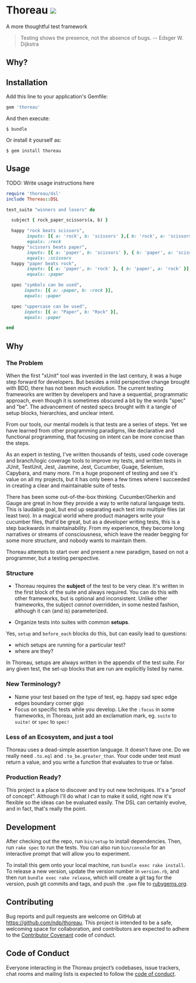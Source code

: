 # Thoreau  <img src='https://travis-ci.org/ndp/thoreau.svg?branch=master' />

A more thoughtful test framework

> Testing shows the presence, not the absence of bugs. -- Edsger W. Dijkstra

## Why?

## Installation

Add this line to your application's Gemfile:

```ruby
gem 'thoreau'
```

And then execute:

    $ bundle

Or install it yourself as:

    $ gem install thoreau

## Usage

TODO: Write usage instructions here

```ruby
require 'thoreau/dsl'
include Thoreau::DSL

test_suite "winners and losers" do

  subject { rock_paper_scissors(a, b) }

  happy "rock beats scissors",
        inputs: [{ a: 'rock', b: 'scissors' },{ b: 'rock', a: 'scissors' }],
        equals: :rock
  happy "scissors beats paper",
        inputs: [{ a: 'paper', b: 'scissors' }, { b: 'paper', a: 'scissors' }],
        equals: :scissors
  happy "paper beats rock",
        inputs: [{ a: 'paper', b: 'rock' }, { b: 'paper', a: 'rock' }],
        equals: :paper

  spec "symbols can be used",
       inputs: [{ a: :paper, b: :rock }],
       equals: :paper

  spec "uppercase can be used",
       inputs: [{ a: "Paper", b: "Rock" }],
       equals: :paper

end
```

## Why

### The Problem

When the first "xUnit" tool was invented in the last century, it was a huge step forward for developers. But besides a mild perspective
change brought with BDD, there has not been much evolution. The current testing frameworks are written by
developers and have a sequential, programmatic approach, even though it is sometimes obscured a bit by the words "spec"
and "be". The advancement of nested specs brought with it a tangle of setup blocks, hierarchies, and unclear intent.

From our tools, our mental models is that tests are a series of steps. Yet we have learned from other programming paradigms, like
declarative and functional programming, that focusing on intent can be more concise than the steps.

As an expert in testing, I've written thousands of tests, used code coverage and branch/logic coverage tools to improve
my tests, and written tests in JUnit, TestUnit, Jest, Jasmine, Jest, Cucumber, Guage, Selenium, Capybara, and many more.
I'm a huge proponent of testing and see it's value on all my projects, but it has only been a few times where I succeeded in creating a clear and maintainable suite of tests.

There has been some out-of-the-box thinking. Cucumber/Gherkin and Gauge are great in how they provide a way to write natural language tests. This is laudable goal,
but end up separating each test into multiple files (at least two). In a magical world where product managers write your
cucumber files, that'd be great, but as a developer writing tests, this is a step backwards in maintainability. From my
experience, they become long narratives or streams of consciousness, which leave the reader begging for some more
structure, and nobody wants to maintain them.

Thoreau attempts to start over and present a new paradigm, based on not a programmer, but a testing perspective.

### Structure

* Thoreau requires the **subject** of the test to be very clear. It's written in the first block of the suite and always
  required. You can do this with other frameworks, but is optional and inconsistent. Unlike other frameworks, the
  subject _cannot_ overridden, in some nested fashion, although it can (and is) parameterized.

* Organize tests into suites with common **setups**.

Yes, `setup` and `before_each` blocks do this, but can easily lead to questions:

- which setups are running for a particular test?
- where are they?

In Thoreau, setups are always written in the appendix of the test suite. For any given test, the set-up blocks that are
run are explicitly listed by name.

### New Terminology?

* Name your test based on the type of test, eg. happy sad spec edge edges boundary corner gigo
* Focus on specific tests while you develop. Like the `:focus` in some frameworks, in Thoreau, just add an exclamation
  mark, eg. `suite` to `suite!` or `spec` to `spec!`

### Less of an Ecosystem, and just a tool

Thoreau uses a dead-simple assertion language. It doesn't have one. Do we really need `.to.eql` and `.to_be.greater_than`.
  Your code under test must return a value, and you write a function that evaluates to true or false.

### Production Ready?

This project is a place to discover and try out new techniques. It's a "proof of concept". Although I'll do what I can
to make it solid, right now it's flexible so the ideas can be evaluated easily. The DSL can certainly evolve, and in
fact, that's really the point.

## Development

After checking out the repo, run `bin/setup` to install dependencies. Then, run `rake spec` to run the tests. You can
also run `bin/console` for an interactive prompt that will allow you to experiment.

To install this gem onto your local machine, run `bundle exec rake install`. To release a new version, update the
version number in `version.rb`, and then run `bundle exec rake release`, which will create a git tag for the version,
push git commits and tags, and push the `.gem` file to [rubygems.org](https://rubygems.org).

## Contributing

Bug reports and pull requests are welcome on GitHub at https://github.com/ndp/thoreau. This project is intended to be a
safe, welcoming space for collaboration, and contributors are expected to adhere to
the [Contributor Covenant](http://contributor-covenant.org) code of conduct.

## Code of Conduct

Everyone interacting in the Thoreau project’s codebases, issue trackers, chat rooms and mailing lists is expected to
follow the [code of conduct](https://github.com/ndp/thoreau/blob/master/CODE_OF_CONDUCT.md).


